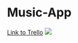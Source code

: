 # Music-App

[Link to Trello](https://trello.com/b/URtlgNdD/music-app)
![](https://lh3.googleusercontent.com/6Fk6KNV4UX3zOOLogF9fGbnp2alHYJsUTPfcQ34ctRkFZR_xyW49SBJ7iMcIwtGMHv445TnVd6VV75b4qNw61n8JGJLaYUvl_Sz7WWkFEiQOXR2ZzT6Y2B8xQgmJi-VLy2LQ8PdCjxXDBdZXpxZhyA3KcZzHPGwbO-oJ6rqLPB8oWgzh-A44lgs69ZXUJYaLQOJq4PNq_hTKp0oPYlyIdx9RcohUw5J0LDtboU2zULiPTRRcMbordxbJSYDWG78Lzs7pzNlffc1u1Wc3NICh53E2qWI9xHA-eQCXlK9FAzPB7X7GbszDqR3NMvRTIWFSMuOeWpJteqUzkD9IUekuJwTX78We-5dxGx58Xj0WW6cO2ugbZXYOb-b3y-gAqMdYig2Ueslbdg4Xi1hfEqpRE0-B6rNCdts3B-h0hMWWeu8QTJ9hDOp58XK5Hrxndof6O99FWT4yKav2VlkrV378BivzIjoTufBUv7oN4W39RVD0ayXZEfW2MpCXuNV7e9sOKLRpjQWftqnUmBoMLsmEEN5y6dxH-7gKhceLbBwlSORyq68jhTYXjwIEO_GIBTVlBty6kBlML-WT9yxFfvrP7XLeADRHynxtmxLnhL02EF3ci0GI_TLVZS3zIX2XTh8r1tDxgA6sWIx-Ix06FT76J26latyK6UUFLvuaOtV1onh8hfeN-uJdNxz1SxBnurh7cnjrZ5n5uvsDLS7gB4eKXjTy-nOxlU0kd1F-EluYzA-SPC7ZMpV1nBNUf3HeVvNRrmcKDGyc-Dbyk67SE-PxyuWXdZk0W44BYJ5h=w2174-h714-no?authuser=0)
